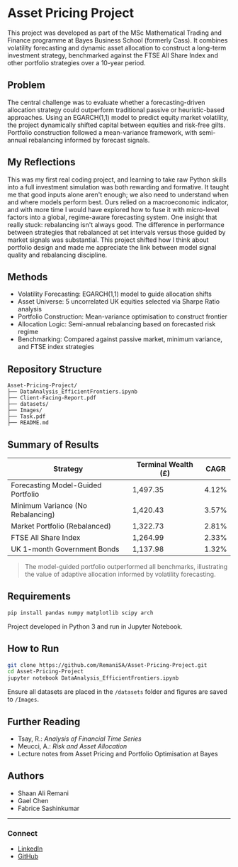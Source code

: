 # Asset Pricing Project

This project was developed as part of the MSc Mathematical Trading and Finance programme at Bayes Business School (formerly Cass). It combines volatility forecasting and dynamic asset allocation to construct a long-term investment strategy, benchmarked against the FTSE All Share Index and other portfolio strategies over a 10-year period.

## Problem

The central challenge was to evaluate whether a forecasting-driven allocation strategy could outperform traditional passive or heuristic-based approaches. Using an EGARCH(1,1) model to predict equity market volatility, the project dynamically shifted capital between equities and risk-free gilts. Portfolio construction followed a mean-variance framework, with semi-annual rebalancing informed by forecast signals.

## My Reflections

This was my first real coding project, and learning to take raw Python skills into a full investment simulation was both rewarding and formative. It taught me that good inputs alone aren't enough; we also need to understand when and where models perform best. Ours relied on a macroeconomic indicator, and with more time I would have explored how to fuse it with micro-level factors into a global, regime-aware forecasting system. One insight that really stuck: rebalancing isn't always good. The difference in performance between strategies that rebalanced at set intervals versus those guided by market signals was substantial. This project shifted how I think about portfolio design and made me appreciate the link between model signal quality and rebalancing discipline.

## Methods

- Volatility Forecasting: EGARCH(1,1) model to guide allocation shifts
- Asset Universe: 5 uncorrelated UK equities selected via Sharpe Ratio analysis
- Portfolio Construction: Mean-variance optimisation to construct frontier
- Allocation Logic: Semi-annual rebalancing based on forecasted risk regime
- Benchmarking: Compared against passive market, minimum variance, and FTSE index strategies

## Repository Structure

```
Asset-Pricing-Project/
├── DataAnalysis_EfficientFrontiers.ipynb
├── Client-Facing-Report.pdf
├── datasets/
├── Images/
├── Task.pdf
├── README.md
```

## Summary of Results

| Strategy                                  | Terminal Wealth (£) | CAGR   |
|-------------------------------------------|----------------------|--------|
| Forecasting Model-Guided Portfolio        | 1,497.35             | 4.12%  |
| Minimum Variance (No Rebalancing)         | 1,420.43             | 3.57%  |
| Market Portfolio (Rebalanced)             | 1,322.73             | 2.81%  |
| FTSE All Share Index                      | 1,264.99             | 2.33%  |
| UK 1-month Government Bonds               | 1,137.98             | 1.32%  |

> The model-guided portfolio outperformed all benchmarks, illustrating the value of adaptive allocation informed by volatility forecasting.

## Requirements

```bash
pip install pandas numpy matplotlib scipy arch
```

Project developed in Python 3 and run in Jupyter Notebook.

## How to Run

```bash
git clone https://github.com/RemaniSA/Asset-Pricing-Project.git
cd Asset-Pricing-Project
jupyter notebook DataAnalysis_EfficientFrontiers.ipynb
```

Ensure all datasets are placed in the `/datasets` folder and figures are saved to `/Images`.

## Further Reading

- Tsay, R.: *Analysis of Financial Time Series*
- Meucci, A.: *Risk and Asset Allocation*
- Lecture notes from Asset Pricing and Portfolio Optimisation at Bayes

## Authors

- Shaan Ali Remani  
- Gael Chen  
- Fabrice Sashinkumar

---

### Connect

- [LinkedIn](https://www.linkedin.com/in/shaan-ali-remani)  
- [GitHub](https://github.com/RemaniSA)
